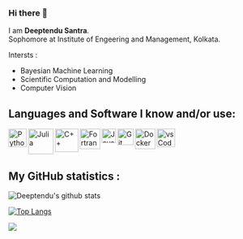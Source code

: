 ### Hi there 👋

I am **Deeptendu Santra**.
<br>Sophomore at Institute of Engeering and Management, Kolkata.

Intersts :
- Bayesian Machine Learning 
- Scientific Computation and Modelling 
- Computer Vision 

## Languages and Software I know and/or use:


<img align="left" alt="Python" width="36px" src="https://user-images.githubusercontent.com/55111154/100546857-8ba9c700-3289-11eb-9627-ae469441946b.png" />

<img align="left" alt="Julia" width="50px" src="https://user-images.githubusercontent.com/55111154/100548941-f9f48680-3295-11eb-9d74-c272f92a50d4.png" />


<img align="left" alt="C++" width="46px" src="https://user-images.githubusercontent.com/55111154/100549944-5f4b7600-329c-11eb-8d47-a3d5f47bd248.png" />

<img align="left" alt="Fortran" width="40px" src= "https://user-images.githubusercontent.com/55111154/100549205-91a6a480-3297-11eb-8293-1179d4271612.png"/>

<img align="left" alt="Java" width="28px" src= "https://user-images.githubusercontent.com/55111154/100549990-ab96b600-329c-11eb-865d-419e80f8b710.png"/>

<img align="left" alt="Git" width="32px" src= "https://user-images.githubusercontent.com/55111154/100549956-74280980-329c-11eb-8b47-62b3ea97e5ca.png"/>

<img align="left" alt="Docker" width="40px" src= "https://user-images.githubusercontent.com/55111154/100550295-06311180-329f-11eb-9e5f-ec3ab98ab403.png"/>

<img align="left" alt="vsCode" width="36px" src= "https://user-images.githubusercontent.com/55111154/100549504-41304680-3299-11eb-811c-570aae79deba.png"/>

<br/>
<br/>
<br/>

## My GitHub statistics : 

![Deeptendu's github stats](https://github-readme-stats.vercel.app/api?username=DSantra92&count_private=true&show_icons=True&theme=gotham)

[![Top Langs](https://github-readme-stats.vercel.app/api/top-langs/?username=DSantra92&hide=MATLAB)](https://github.com/anuraghazra/github-readme-stats)

<img src="https://komarev.com/ghpvc/?username=DSantra92&label=Visitors+this+months&color=1dc48a">
